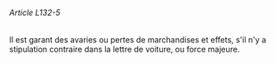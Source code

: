###### Article L132-5

Il est garant des avaries ou pertes de marchandises et effets, s'il n'y a stipulation contraire dans la lettre de voiture, ou force majeure.

